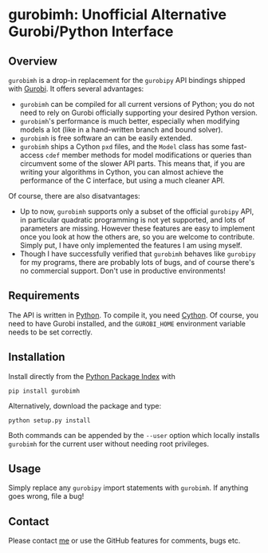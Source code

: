 gurobimh: Unofficial Alternative Gurobi/Python Interface
========================================================

Overview
--------
`gurobimh` is a drop-in replacement for the `gurobipy` API bindings shipped with
[Gurobi](www.gurobi.com). It offers several advantages:

* `gurobimh` can be compiled for all current versions of Python; you do not need
  to rely on Gurobi officially supporting your desired Python version.
* `gurobimh`'s performance is much better, especially when modifying models a lot (like in a hand-written
  branch and bound solver).
* `gurobimh` is free software an can be easily extended.
* `gurobimh` ships a Cython `pxd` files, and the `Model` class has some fast-access `cdef` member
  methods for model modifications or queries than circumvent some of the slower API parts. This
  means that, if you are writing your algorithms in Cython, you can almost achieve the performance
  of the C interface, but using a much cleaner API.
  
Of course, there are also disatvantages:
* Up to now, `gurobimh` supports only a subset of the official `gurobipy` API, in particular
  quadratic programming is not yet supported, and lots of parameters are missing. However these
  features are easy to implement once you look at how the others are, so you are welcome to
  contribute. Simply put, I have only implemented the features I am using myself.
* Though I have successfully verified that `gurobimh` behaves like `gurobipy` for my programs,
  there are probably lots of bugs, and of course there's no commercial support. Don't use in
  productive environments!

Requirements
------------
The API is written in [Python](www.python.org). To compile it, you need [Cython](www.cython.org). Of
course, you need to have Gurobi installed, and the `GUROBI_HOME` environment variable needs to be
set correctly.

Installation
------------
Install directly from the [Python Package Index](www.pypi.org) with

    pip install gurobimh
    
Alternatively, download the package and type:

    python setup.py install


Both commands can be appended by the `--user` option which locally installs `gurobimh` for the
current user without needing root privileges.


Usage
-----
Simply replace any `gurobipy` import statements with `gurobimh`. If anything goes wrong, file a bug!

Contact
-------
Please contact [me](helmling@uni-koblenz.de) or use the GitHub features for comments, bugs etc.